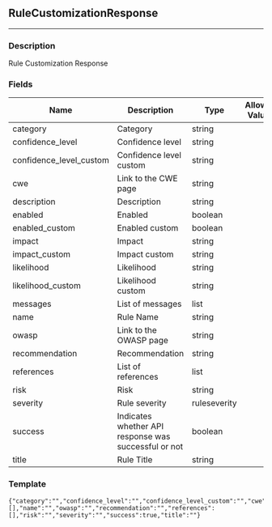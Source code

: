 ## RuleCustomizationResponse
---
### Description
Rule Customization Response
### Fields
| Name | Description | Type | Allowed Values | Required |
| ---- | ----------- | ---- | -------------- | -------- |
| category | Category | string |  | false |
| confidence_level | Confidence level | string |  | false |
| confidence_level_custom | Confidence level custom | string |  | false |
| cwe | Link to the CWE page | string |  | false |
| description | Description | string |  | false |
| enabled | Enabled | boolean |  | false |
| enabled_custom | Enabled custom | boolean |  | false |
| impact | Impact | string |  | false |
| impact_custom | Impact custom | string |  | false |
| likelihood | Likelihood | string |  | false |
| likelihood_custom | Likelihood custom | string |  | false |
| messages | List of messages | list |  | false |
| name | Rule Name | string |  | false |
| owasp | Link to the OWASP page | string |  | false |
| recommendation | Recommendation | string |  | false |
| references | List of references | list |  | false |
| risk | Risk | string |  | false |
| severity | Rule severity | ruleseverity |  | false |
| success | Indicates whether API response was successful or not | boolean |  | false |
| title | Rule Title | string |  | false |
### Template
```
{"category":"","confidence_level":"","confidence_level_custom":"","cwe":"","description":"","enabled":true,"enabled_custom":true,"impact":"","impact_custom":"","likelihood":"","likelihood_custom":"","messages":[],"name":"","owasp":"","recommendation":"","references":[],"risk":"","severity":"","success":true,"title":""}
```
